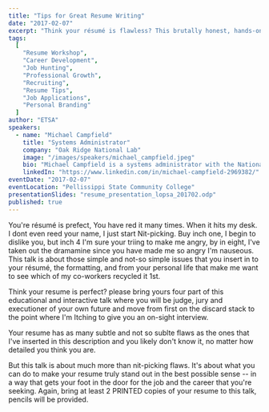 ```yaml
---
title: "Tips for Great Resume Writing"
date: "2017-02-07"
excerpt: "Think your résumé is flawless? This brutally honest, hands-on session will reveal the hidden flaws keeping you from the interview and show you how to stand out for the right reasons."
tags:
  [
    "Resume Workshop",
    "Career Development",
    "Job Hunting",
    "Professional Growth",
    "Recruiting",
    "Resume Tips",
    "Job Applications",
    "Personal Branding"
  ]
author: "ETSA"
speakers:
  - name: "Michael Campfield"
    title: "Systems Administrator"
    company: "Oak Ridge National Lab"
    image: "/images/speakers/michael_campfield.jpeg"
    bio: "Michael Campfield is a systems administrator with the National Center for Computational Sciences at Oak Ridge National Lab.  He received his Bachelor and Master of Science in Computer Science from the University of Tennessee.  Over the last decade in his professional career, he has worked with various state agencies and higher education institutions, along with National Science Foundation projects such as XSEDE.  He has recently transferred from the National Institute for Computational Sciences, part of UT's Joint Institute for Computational Sciences at ORNL. As a result of Michael's upbringing in Upstate New York, he only eats sweet cornbread but never drinks sweet tea."
    linkedIn: "https://www.linkedin.com/in/michael-campfield-2969382/"
eventDate: "2017-02-07"
eventLocation: "Pellissippi State Community College"
presentationSlides: "resume_presentation_lopsa_201702.odp"
published: true
---
```


You're résumé is prefect, You have red it many times. When it hits my desk. I dont even reed your name, I just start Nit-picking. Buy inch one, I begin to dislike you, but inch 4 I'm sure your triing to make me angry, by in eight, I've taken out the dramamine since you have made me so angry I'm nauseous.  This talk is about those simple and not-so simple issues that you insert in to your résumé, the formatting, and from your personal life that make me want to see which of my co-workers recycled it 1st.

Think your resume is perfect? please bring yours four part of this educational and interactive talk where you will be judge, jury and executioner of your own future and move from first on the discard stack to the point where I'm Itching to give you an on-sight interview.

Your resume has as many subtle and not so sublte flaws as the ones that I've inserted in this description and you likely don't know it, no matter how detailed you think you are.

But this talk is about much more than nit-picking flaws. It's about what you can do to make your resume truly stand out in the best possible sense -- in a way that gets your foot in the door for the job and the career that you're seeking.
Again, bring at least 2 PRINTED copies of your resume to this talk, pencils will be provided.
